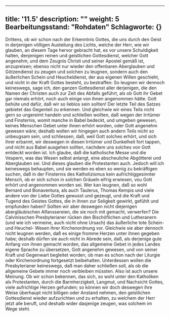 
---
title: '11.5'
description: ""
weight: 5
Bearbeitungsstand: "Rohdaten"
Schlagworte: {}
---
<!-- Seite 486 -->


Drittens, ob wir schon nach der Erkenntnis
Gottes, die uns durch den Geist in derjenigen
völligen Austeilung des Lichts, welche der Herr,
wie wir glauben, an diesem Tage hervor gebracht hat,
es vor unsere Schuldigkeit halten, denjenigen reinen
und geistlichen Gottesdienst, welcher Gott angenehm,
und dem Zeugnis Christi und seiner Apostel gemäß ist,
anzupreisen; ebenso nicht nur wieder den offenbaren
Aberglauben und Götzendienst zu zeugen und
solchen zu leugnen, sondern auch den äußerlichen Schein
und Heucheldienst, der aus eigenen Willen geschieht,
und nicht in der Kraft Gottes besteht, zu bestraffen:
So leugnen wir dennoch keineswegs, sage
ich, den ganzen Gottesdienst aller derjenigen, die
den Namen der Christen auch zur Zeit des Abfalls
geführt, als ob Gott ihr Gebet gar niemals erhört,
noch auch einige von ihnen angenommen hätte.
Gott behüte und dafür, daß wir so lieblos sein sollten!
Der letzte Teil des Satzes gebietet das Gegenteil
zu erkennen. Und gleichwie wir eines Teils
nicht gern so ungereimt handeln und schließen wollten,
daß wegen der Irrtümer und Finsternis, womit manche
in Babel bedeckt, und umgeben gewesen, keines<!-- Seite 487 -->
Menschen Gebet unter ihnen erhört worden, oder
Gott angenehm gewesen wäre; deshalb wollen wir hingegen
auch andern Teils nicht so unbeugsam sein,
und schliessen, daß, weil Gott solches erhört, und
sich ihrer erbarmt, wir deswegen in diesen Irrtümer
und Dunkelheit fort tappen, und nicht aus Babel
ausgehen sollten, nachdem uns solches von Gott
entdeckt worden ist. Ich glaube, daß die katholische
Messe und die Vespern, was das Wesen selbst anlangt,
eine abscheuliche Abgötterei und Aberglauben
sei. Und dieses glauben die Protestanten auch.
Jedoch will ich keineswegs behaupten, und sie werden
es eben so wenig zu bekräftigen suchen, daß in
der Finsternis des Katholizismus kein aufrichtiggesinnter
Mensch, ob er sich schon in solchen Gräueln eifrig
erwiesen, vou Gott erhört und angenommen worden
sei. Wer kan leugnen, daß so wohl Bernard
und Bonaventura, als auch Taulerus, Thomas
Kempis und viele andere von der Liebe Gottes gewusst
und gezeugt, und die Kraft und Tugend des
Geistes Gottes, die in ihnen zur Seligkeit gewirkt,
gefühlt und empfunden haben? Sollten wir aber deswegen
nicht diejenigen abergläubischen Alfanssereien,
die sie noch mit gemacht, verwerfen? Die Calvinisschen
Presbyterianer rücken den Bischöflichen und
Lutheranern (und wie ich vermeine, auch nicht ohne
Ursach) das äußerliche tote Schein- und Heuchel-
Wesen ihrer Kirchenordnung vor. Gleichwie
sie aber dennoch nicht leugnen werden, daß es
einige fromme Herzen unter ihnen gegeben habe; deshalb
dürfen sie auch nicht in Abrede sein, daß, als derjenige
gute Anfang von ihnen gemacht worden, das
allgemeine Gebet in jedes Landes eigene Sprache zu
übersetzen, Gott angenehm gewesen, und von seiner
Kraft und Gegenwart begleitet worden, ob man es
schon nach der Liturgie oder Kirchenordnung fortgesetzt<!-- Seite 488 -->
beibehalten. Unterdessen wollen die Presbyterianer
keineswegs, daß man daher schließen soll, als
ob die allgemeine Gebete immer noch verbleiben
müssten. Also ist auch unsere Meinung. Ob wir
schon bekennen, das sich, so wohl unter den Katholiken
als Protestanten, durch die Barmherzigkeit, Langmut,
und Nachsicht Gottes, viele aufrichtige Herzen
gefunden; so können wir doch deswegen ihre Weise
überhaupt nicht billigen oder Anstand nehmen, den
geistlichen Gottesdienst wieder aufzurichten und zu
erhalten, zu welchem der Herr jetzt alle beruft,
und deshalb wider dasjenige zeugen, was solchem im
Wege steht.

